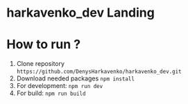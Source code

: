 # harkavenko_dev Landing

# How to run ?
1. Clone repository `https://github.com/DenysHarkavenko/harkavenko_dev.git`
2. Download needed packages `npm install`
3. For development: `npm run dev`
4. For build: `npm run build`
